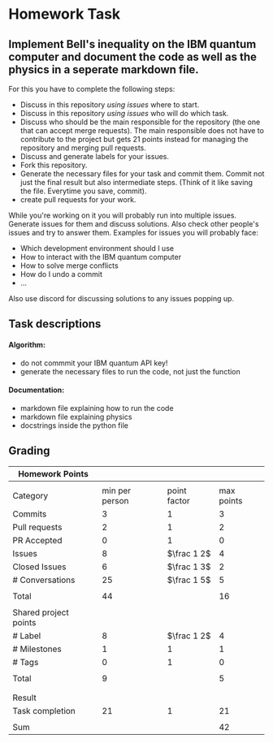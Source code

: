 # Homework Task

**Implement Bell's inequality on the IBM quantum computer and document the code as well as the physics in a seperate markdown file.**
---

For this you have to complete the following steps:

- Discuss in this repository *using issues* where to start.
- Discuss in this repository *using issues* who will do which task.
- Discuss who should be the main responsible for the repository (the one that can accept merge requests). The main responsible does not have to contribute to the project but gets 21 points instead for managing the repository and merging pull requests.
- Discuss and generate labels for your issues.
- Fork this repository.
- Generate the necessary files for your task and commit them. Commit not just the final result but also intermediate steps. (Think of it like saving the file. Everytime you save, commit).
- create pull requests for your work.

While you're working on it you will probably run into multiple issues. Generate issues for them and discuss solutions. Also check other people's issues and try to answer them. Examples for issues you will probably face:

- Which development environment should I use
- How to interact with the IBM quantum computer
- How to solve merge conflicts
- How do I undo a commit
- ...

Also use discord for discussing solutions to any issues popping up.

## Task descriptions
#### Algorithm:
- do not commmit your IBM quantum API key!
- generate the necessary files to run the code, not just the function
  
#### Documentation:
- markdown file explaining how to run the code
- markdown file explaining physics
- docstrings inside the python file

## Grading

| Homework Points                  |                |              |            |
| -------------------------------- | -------------- | ------------ | ---------- |
|                                  |                |              |            |
| Category                         | min per person | point factor | max points |
| Commits                          | 3              | 1            | 3          |
| Pull requests                    | 2              | 1            | 2          |
| PR Accepted                      | 0              | 1            | 0          |
| Issues                           | 8              | $\frac 1 2$  | 4          |
| Closed Issues                    | 6              | $\frac 1 3$  | 2          |
| \# Conversations                 | 25             | $\frac 1 5$  | 5          |
|                                  |                |              |            |
| Total                            | 44             |              | 16         |
|                                  |                |              |            |
| Shared project points            |                |              |            |
| \# Label                         | 8              | $\frac 1 2$  | 4          |
| \# Milestones                    | 1              | 1            | 1          |
| \# Tags                          | 0              | 1            | 0          |
|                                  |                |              |            |
| Total                            | 9              |              | 5          |
|                                  |                |              |            |
|                                  |                |              |            |
| Result                           |                |              |            |
| Task completion                  | 21             | 1            | 21         |
|                                  |                |              |            |
| Sum                              |                |              | 42         |
